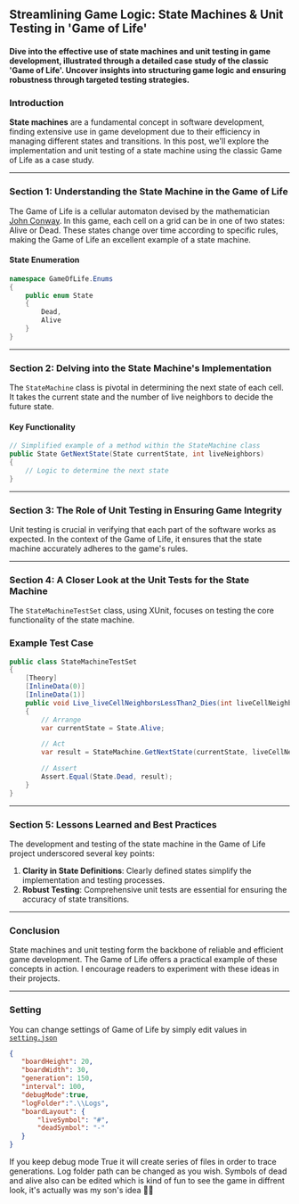 ## Streamlining Game Logic: State Machines & Unit Testing in 'Game of Life'

#### Dive into the effective use of state machines and unit testing in game development, illustrated through a detailed case study of the classic 'Game of Life'. Uncover insights into structuring game logic and ensuring robustness through targeted testing strategies.


### Introduction
**State machines** are a fundamental concept in software development, finding extensive use in game development due to their efficiency in managing different states and transitions. In this post, we'll explore the implementation and unit testing of a state machine using the classic Game of Life as a case study.

---

### Section 1: Understanding the State Machine in the Game of Life
The Game of Life is a cellular automaton devised by the mathematician [John Conway](https://en.wikipedia.org/wiki/Conway%27s_Game_of_Life). In this game, each cell on a grid can be in one of two states: Alive or Dead. These states change over time according to specific rules, making the Game of Life an excellent example of a state machine.

#### State Enumeration
```csharp
namespace GameOfLife.Enums
{
    public enum State
    {
        Dead,
        Alive
    }
}
```
---

### Section 2: Delving into the State Machine's Implementation
The `StateMachine` class is pivotal in determining the next state of each cell. It takes the current state and the number of live neighbors to decide the future state.

#### Key Functionality
```csharp
// Simplified example of a method within the StateMachine class
public State GetNextState(State currentState, int liveNeighbors)
{
    // Logic to determine the next state
}
```
---

### Section 3: The Role of Unit Testing in Ensuring Game Integrity

Unit testing is crucial in verifying that each part of the software works as expected. In the context of the Game of Life, it ensures that the state machine accurately adheres to the game's rules.

---

### Section 4: A Closer Look at the Unit Tests for the State Machine
The `StateMachineTestSet` class, using XUnit, focuses on testing the core functionality of the state machine.

### Example Test Case
```csharp
public class StateMachineTestSet
{
    [Theory]
    [InlineData(0)]
    [InlineData(1)]
    public void Live_liveCellNeighborsLessThan2_Dies(int liveCellNeighbors)
    {
        // Arrange
        var currentState = State.Alive;

        // Act
        var result = StateMachine.GetNextState(currentState, liveCellNeighbors);

        // Assert
        Assert.Equal(State.Dead, result);
    }
}
```

---

### Section 5: Lessons Learned and Best Practices
The development and testing of the state machine in the Game of Life project underscored several key points:

1. **Clarity in State Definitions**: Clearly defined states simplify the implementation and testing processes.
2. **Robust Testing**: Comprehensive unit tests are essential for ensuring the accuracy of state transitions.

---

### Conclusion
State machines and unit testing form the backbone of reliable and efficient game development. The Game of Life offers a practical example of these concepts in action. I encourage readers to experiment with these ideas in their projects.

---
### Setting
You can change settings of Game of Life by simply edit values in [``setting.json``](https://github.com/E4M9i/GameOfLife/blob/main/GameOfLife/setting.json)
 ``` json 
 {
    "boardHeight": 20,
    "boardWidth": 30,
    "generation": 150,
    "interval": 100,
    "debugMode":true,
    "logFolder":".\\Logs",
    "boardLayout": {
        "liveSymbol": "#",
        "deadSymbol": "-"
    }
} 
```
If you keep debug mode True it will create series of files in order to trace generations.
Log folder path can be changed as you wish.
Symbols of dead and alive also can be edited which is kind of fun to see the game in diffrent look, it's actually was my son's idea 🧬💡
